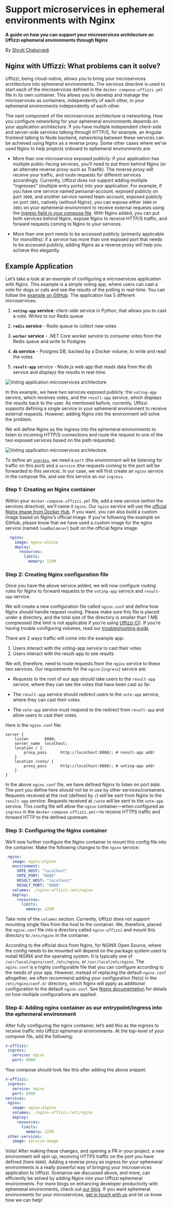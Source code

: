 # Support microservices in ephemeral environments with Nginx

**A guide on how you can support your microservices architecture on Uffizzi ephemeral environments through Nginx**  

By [Shruti Chaturvedi](https://github.com/ShrutiC-git) 

## **Nginx with Uffizzi: What problems can it solve?**  

Uffizzi, being cloud-native, allows you to bring your microservices architecture into ephemeral environments. The services directive is used to start each of the microservices defined in the `docker-compose.uffizzi.yml` file in its own container. This allows you to develop and manage the microservices as containers, independently of each other, in your ephemeral environments independently of each other.  

The next component of the microservices architecture is networking. How you configure networking for your ephemeral environments depends on your application architecture. If you have multiple independent client-side and server-side services talking through HTTP/S, for example, an Angular frontend talking to Node backend, networking between these services can be achieved using Nginx as a reverse proxy. Some other cases where we’ve used Nginx to help projects onboard to ephemeral environments are:  

- More than one microservice exposed publicly: if your application has multiple public-facing services, you’ll need to put them behind Nginx (or an alternate reverse proxy such as Traefik). The reverse proxy will receive your traffic, and route requests for different services accordingly. Currently, Uffizzi does not support adding multiple "ingresses" (multiple entry ports) into your application. For example, if you have one service named personal-account, exposed publicly on port `3000`, and another service named team-account, exposed publicly on port `3001`, natively (without Nginx), you can expose either `3000` or `3001` on your ephemeral environment to receive external requests using the [ingress field in your compose file](../references/compose-spec). With Nginx added, you can put both services behind Nginx, expose Nginx to receive HTTP/S traffic, and forward requests coming to Nginx to your services.   

- More than one port needs to be accessed publicly (primarily applicable for monoliths): if a service has more than one exposed port that needs to be accessed publicly, adding Nginx as a reverse proxy will help you achieve this elegantly.  

## **Example Application**
Let’s take a look at an example of configuring a microservices application with Nginx. This example is a simple voting app, where users can cast a vote for dogs or cats and see the results of the polling in real-time. You can follow the [example on GitHub](https://github.com/UffizziCloud/quickstart). The application has 5 different microservices:  

1. **`voting-app` service**: client-side service in Python, that allows you to cast a vote. Writes to our Redis queue  

2. **`redis` service** - Redis queue to collect new votes  

3. **`worker` service** - .NET Core worker service to consume votes from the Redis queue and write to Postgres  

4. **`db` service** - Postgres DB, backed by a Docker volume, to write and read the votes  

5. **`result-app`** service - Node.js web app that reads data from the db service and displays the results in real-time.  

![Voting application microservices architecture](../assets/images/voting-app-architecture.webp)  

In this example, we have two services exposed publicly: the `voting-app` service, which receives votes, and the `result-app` service, which displays the results back to the user. As mentioned before, currently, Uffizzi supports defining a single service in your ephemeral environment to receive external requests. However, adding Nginx into the environment will solve the problem. 

We will define Nginx as the ingress into the ephemeral environments to listen to incoming HTTP/S connections and route the request to one of the two exposed services based on the path requested. 

![Voting application microservices architecture](../assets/images/microservices-architecture-with-nginx.webp)  

To define an [`ingress`](../references/compose-spec.md#ingress-required), we need a `port` (the environment will be listening for traffic on this port) and a `service` (the requests coming to the port will be forwarded to this service). In our case, we will first create an `nginx` service in the compose file, and use this service as our `ingress`. 

### **Step 1: Creating an Nginx container**  

Within your `docker-compose.uffizzi.yml` file, add a new service (within the services directive), we’ll name it `nginx`. Our `nginx` service will use the [official Nginx image from Docker Hub](https://hub.docker.com/_/nginx). If you want, you can also build a custom image based on Nginx’s official image. If you’re following the example on GitHub, please know that we have used a custom image for the nginx service (named `loadbalancer`) built on the official Nginx image.

``` yaml
  nginx:
    image: nginx:alpine
    deploy:
      resources:
        limits:
          memory: 125M
```  

### **Step 2: Creating Nginx configuration file**  

Once you have the above service added, we will now configure routing rules for Nginx to forward requests to the `voting-app` service and `result-app` service. 

We will create a new configuration file called `nginx.conf` and define how Nginx should handle request routing. Please make sure this file is placed under a directory, and the total size of the directory is smaller than 1 MB compressed (the limit is not applicable if you’re using [Uffizzi CI](../references/uffizzi-ci.md)). If you’re having trouble configuring volumes, read our [troubleshooting guide](../troubleshooting/most-common-problems.md).  

There are 2 ways traffic will come into the example app:  

1. Users interact with the voting-app service to cast their votes   
2. Users interact with the result-app to see results  

We will, therefore, need to route requests from the `nginx` service to these two services. Our requirements for the `nginx` (`ingress`) service  are:  

- Requests to the root of our app should take users to the `result-app` service, where they can see the votes that have been cast so far.   

- The `result-app` service should redirect users to the `vote-app` service, where they can cast their votes.  

- The `vote-app` service must respond to the redirect from `result-app` and allow users to cast their votes. 

Here is the `nginx.conf` file:

```
server {
    listen       8080;
    server_name  localhost;
    location / {
        proxy_pass      http://localhost:8088/; # result-app addr
    }
    location /vote/ {
        proxy_pass      http://localhost:8888/; # voting-app addr
    }
}
```

In the above `nginx.conf` file, we have defined Nginx to listen on port `8080`. The port you define here should not be in use by other services/containers. Requests received at the root (defined by `/`) will be sent from Nginx to the `result-app` service. Requests received at `/vote` will be sent to the `vote-app` service. This config file will allow the `nginx` container—when configured as `ingress` in the `docker-compose.uffizzi.yml`—to receive HTTPS traffic and forward HTTP to the defined upstream.  

### **Step 3: Configuring the Nginx container**  

We’ll now further configure the Nginx container to mount this config file into the container. Make the following changes to the `nginx` service:

``` yaml
 nginx:
   image: nginx:alpine
   environment:
     VOTE_HOST: "localhost"
     VOTE_PORT: "8888"
     RESULT_HOST: "localhost"
     RESULT_PORT: "8088"
   volumes: ./nginx-uffizzi:/etc/nginx
   deploy:
     resources:
       limits:
         memory: 125M
```

Take note of the `volumes` section. Currently, Uffizzi does not support mounting single files from the host to the container. We, therefore, placed the `nginx.conf` file into a directory called `nginx-uffizzi` and mount this directory to `/etc/nginx` in the container.   

According to the official docs from Nginx, for NGINX Open Source, where the config needs to be mounted will depend on the package system used to install NGINX and the operating system. It is typically one of `/usr/local/nginx/conf`, `/etc/nginx`, or `/usr/local/etc/nginx`. The `nginx.conf` is a highly configurable file that you can configure according to the needs of your app. However, instead of replacing the default `nginx.conf` altogether, we often recommend adding your configuration file(s) in the `/etc/nginx/conf.d/` directory, which Nginx will apply as additional configuration to the default `nginx.conf`. See [Nginx documentation](https://docs.nginx.com/nginx/admin-guide/basic-functionality/managing-configuration-files/) for details on how multiple configurations are applied.

### **Step 4: Adding nginx container as our entrypoint/ingress into the ephemeral environment**  

After fully configuring the nginx container, let’s add this as the ingress to receive traffic into Uffizzi ephemeral environments. At the top-level of your compose file, add the following:  

``` yaml
x-uffizzi:
 ingress:
   service: nginx
   port: 8080
```

Your compose should look like this after adding the above snippet:  

``` yaml
x-uffizzi:
 ingress:
   service: nginx
   port: 8080
services:
 nginx:
   image: nginx:alpine
   volumes: ./nginx-uffizzi:/etc/nginx
   deploy:
     resources:
       limits:
         memory: 125M
 other-services:
   image: service-image
```

Voila! After making these changes, and opening a PR in your project, a new environment will spin up, receiving HTTPS traffic on the port you have defined (here `8080`). Adding a reverse proxy as ingress for your ephemeral environments is a really powerful way of bringing your microservices application to Uffizzi. Scenarios we discussed above, and more, can efficiently be solved by adding Nginx into your Uffizzi ephemeral environments. For more blogs on enhancing developer productivity with ephemeral environments, check out [our blog](https://www.uffizzi.com/blog). If you want ephemeral environments for your microservices, [get in touch with us](https://www.uffizzi.com/contact) and let us know how we can help!  

&nbsp;  
